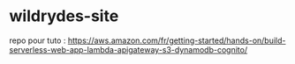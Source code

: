 # wildrydes-site
repo pour tuto : https://aws.amazon.com/fr/getting-started/hands-on/build-serverless-web-app-lambda-apigateway-s3-dynamodb-cognito/
